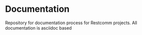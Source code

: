 # Documentation
Repository for documentation process for Restcomm projects. All documentation is asciidoc based
